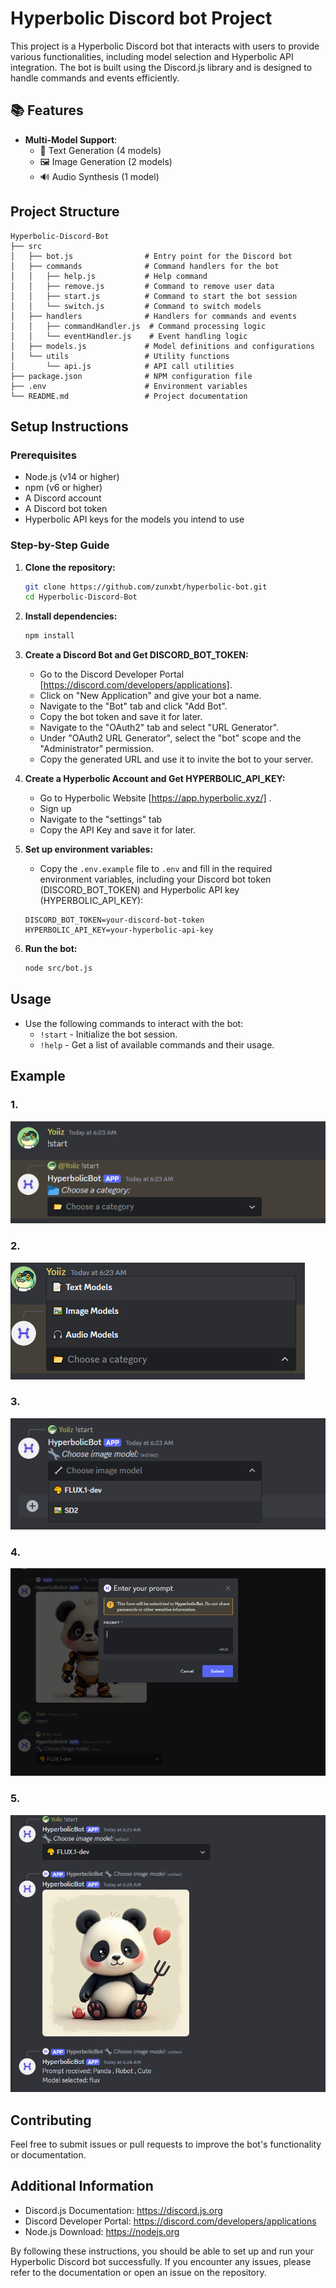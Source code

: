 # Hyperbolic Discord bot Project

This project is a Hyperbolic Discord bot that interacts with users to provide various functionalities, including model selection and Hyperbolic API integration. The bot is built using the Discord.js library and is designed to handle commands and events efficiently.

## 📚 Features
- **Multi-Model Support**:
  - 📝 Text Generation (4 models)
  - 🖼️ Image Generation (2 models)
  - 🔊 Audio Synthesis (1 model)
 
## Project Structure

```
Hyperbolic-Discord-Bot
├── src
│   ├── bot.js                # Entry point for the Discord bot
│   ├── commands              # Command handlers for the bot
│   │   ├── help.js           # Help command
│   │   ├── remove.js         # Command to remove user data
│   │   ├── start.js          # Command to start the bot session
│   │   └── switch.js         # Command to switch models
│   ├── handlers              # Handlers for commands and events
│   │   ├── commandHandler.js  # Command processing logic
│   │   └── eventHandler.js    # Event handling logic
│   ├── models.js             # Model definitions and configurations
│   └── utils                 # Utility functions
│       └── api.js            # API call utilities
├── package.json              # NPM configuration file
├── .env                      # Environment variables
└── README.md                 # Project documentation
```

## Setup Instructions

### Prerequisites

- Node.js (v14 or higher)
- npm (v6 or higher)
- A Discord account
- A Discord bot token
- Hyperbolic API keys for the models you intend to use

### Step-by-Step Guide

1. **Clone the repository:**
   ```bash
   git clone https://github.com/zunxbt/hyperbolic-bot.git
   cd Hyperbolic-Discord-Bot
   ```

2. **Install dependencies:**
   ```bash
   npm install
   ```

3. **Create a Discord Bot and Get DISCORD_BOT_TOKEN:**

   - Go to the Discord Developer Portal [https://discord.com/developers/applications].
   - Click on "New Application" and give your bot a name.
   - Navigate to the "Bot" tab and click "Add Bot".
   - Copy the bot token and save it for later.
   - Navigate to the "OAuth2" tab and select "URL Generator".
   - Under "OAuth2 URL Generator", select the "bot" scope and the "Administrator" permission.
   - Copy the generated URL and use it to invite the bot to your server.

4. **Create a Hyperbolic Account and Get HYPERBOLIC_API_KEY:**
   - Go to Hyperbolic Website  [https://app.hyperbolic.xyz/] .
   - Sign up 
   - Navigate to the "settings" tab
   - Copy the API Key and save it for later.

5. **Set up environment variables:**
   - Copy the `.env.example` file to `.env` and fill in the required environment variables, including your Discord bot token (DISCORD_BOT_TOKEN) and Hyperbolic API key (HYPERBOLIC_API_KEY):
   ```
   DISCORD_BOT_TOKEN=your-discord-bot-token
   HYPERBOLIC_API_KEY=your-hyperbolic-api-key
   ```

6. **Run the bot:**
   ```bash
   node src/bot.js
   ```

## Usage

- Use the following commands to interact with the bot:
  - `!start` - Initialize the bot session.
  - `!help` - Get a list of available commands and their usage.

## Example 
### 1.
![Bot Example](img/01.png)
### 2.
![Bot Example](img/02.png)
### 3.
![Bot Example](img/03.png)
### 4.
![Bot Example](img/04.png)
### 5.
![Bot Example](img/05.png)

## Contributing

Feel free to submit issues or pull requests to improve the bot's functionality or documentation.

## Additional Information
- Discord.js Documentation: https://discord.js.org
- Discord Developer Portal: https://discord.com/developers/applications
- Node.js Download: https://nodejs.org

By following these instructions, you should be able to set up and run your Hyperbolic Discord bot successfully. If you encounter any issues, please refer to the documentation or open an issue on the repository.
